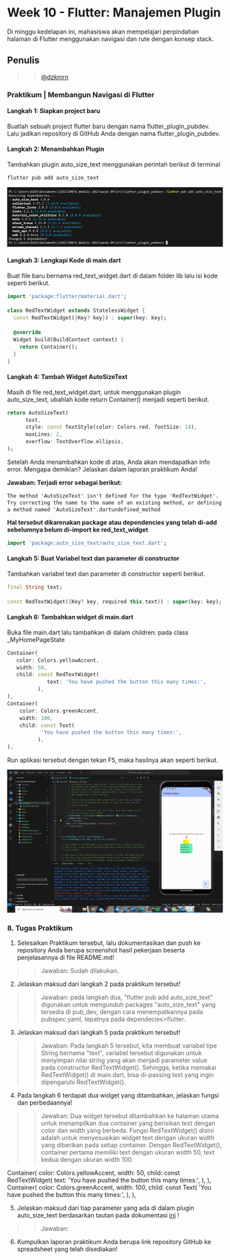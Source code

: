 # Week 10 - Flutter: Manajemen Plugin

Di minggu kedelapan ini, mahasiswa akan mempelajari perpindahan halaman di Flutter menggunakan navigasi dan rute dengan konsep stack.  

## Penulis

>> [@dzkmrn](https://www.github.com/dzkmrn)

### Praktikum | Membangun Navigasi di Flutter

#### Langkah 1: Siapkan project baru
Buatlah sebuah project flutter baru dengan nama flutter_plugin_pubdev. Lalu jadikan repository di GitHub Anda dengan nama flutter_plugin_pubdev.

#### Langkah 2: Menambahkan Plugin
Tambahkan plugin auto_size_text menggunakan perintah berikut di terminal

```dart
flutter pub add auto_size_text
```

<img src = 'docs/ss01.png'>

#### Langkah 3: Lengkapi Kode di main.dart
Buat file baru bernama red_text_widget.dart di dalam folder lib lalu isi kode seperti berikut.

```dart
import 'package:flutter/material.dart';

class RedTextWidget extends StatelessWidget {
  const RedTextWidget({Key? key}) : super(key: key);

  @override
  Widget build(BuildContext context) {
    return Container();
  }
}
```

#### Langkah 4: Tambah Widget AutoSizeText
Masih di file red_text_widget.dart, untuk menggunakan plugin auto_size_text, ubahlah kode return Container() menjadi seperti berikut.

```dart
return AutoSizeText(
      text,
      style: const TextStyle(color: Colors.red, fontSize: 14),
      maxLines: 2,
      overflow: TextOverflow.ellipsis,
);
```

Setelah Anda menambahkan kode di atas, Anda akan mendapatkan info error. Mengapa demikian? Jelaskan dalam laporan praktikum Anda!

**Jawaban: Terjadi error sebagai berikut:**

```
The method 'AutoSizeText' isn't defined for the type 'RedTextWidget'.
Try correcting the name to the name of an existing method, or defining a method named 'AutoSizeText'.dartundefined_method
```

**Hal tersebut dikarenakan package atau dependencies yang telah di-add sebelumnya belum di-import ke red_text_widget**

```dart
import 'package:auto_size_text/auto_size_text.dart';
```

#### Langkah 5: Buat Variabel text dan parameter di constructor
Tambahkan variabel text dan parameter di constructor seperti berikut.

```dart
final String text;

const RedTextWidget({Key? key, required this.text}) : super(key: key);  
```

#### Langkah 6: Tambahkan widget di main.dart
Buka file main.dart lalu tambahkan di dalam children: pada class _MyHomePageState

```dart
Container(
   color: Colors.yellowAccent,
   width: 50,
   child: const RedTextWidget(
             text: 'You have pushed the button this many times:',
          ),
),
Container(
    color: Colors.greenAccent,
    width: 100,
    child: const Text(
           'You have pushed the button this many times:',
          ),
),
```

Run aplikasi tersebut dengan tekan F5, maka hasilnya akan seperti berikut.

<img src = 'docs/ss02.png'>

### 8. Tugas Praktikum
1. Selesaikan Praktikum tersebut, lalu dokumentasikan dan push ke repository Anda berupa screenshot hasil pekerjaan beserta penjelasannya di file README.md!

>> Jawaban: Sudah dilakukan.

2. Jelaskan maksud dari langkah 2 pada praktikum tersebut!

>> Jawaban: pada langkah dua, "flutter pub add auto_size_text" digunakan untuk mengunduh packages "auto_size_text" yang tersedia di pub_dev, dengan cara menempatkannya pada pubspec.yaml, tepatnya pada dependecies>flutter. 

3. Jelaskan maksud dari langkah 5 pada praktikum tersebut!

>> Jawaban: Pada langkah 5 tersebut, kita membuat variabel tipe String bernama "text", variabel tersebut digunakan untuk menyimpan nilai string yang akan menjadi parameter value pada constructor RedTextWidget(). Sehingga, ketika memakai RedTextWidget() di main.dart, bisa di-passing text yang ingin dipengaruhi RedTextWidget().

4. Pada langkah 6 terdapat dua widget yang ditambahkan, jelaskan fungsi dan perbedaannya!

>> Jawaban: Dua widget tersebut ditambahkan ke halaman utama untuk menampilkan dua container yang berisikan text dengan color dan width yang berbeda. Fungsi RedTextWidget() disini adalah untuk menyesuaikan widget text dengan ukuran width yang diberikan pada setiap container. Dengan RedTextWidget(), container pertama memiliki text dengan ukuran width 50, text kedua dengan ukuran width 100. 

Container(
   color: Colors.yellowAccent,
   width: 50,
   child: const RedTextWidget(
             text: 'You have pushed the button this many times:',
          ),
),
Container(
    color: Colors.greenAccent,
    width: 100,
    child: const Text(
           'You have pushed the button this many times:',
          ),
),


5. Jelaskan maksud dari tiap parameter yang ada di dalam plugin auto_size_text berdasarkan tautan pada dokumentasi [ini](https://pub.dev/documentation/auto_size_text/latest/) !

>> Jawaban: 

6. Kumpulkan laporan praktikum Anda berupa link repository GitHub ke spreadsheet yang telah disediakan!
